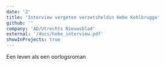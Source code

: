 ```yaml
---
date: '2'
title: 'Interview vergeten verzetsheldin Hebe Kohlbrugge'
github: ''
company: 'AD/Utrechts Nieuwsblad'
external: '/docs/hebe_interview.pdf'
showInProjects: true
---
```


Een leven als een oorlogsroman
